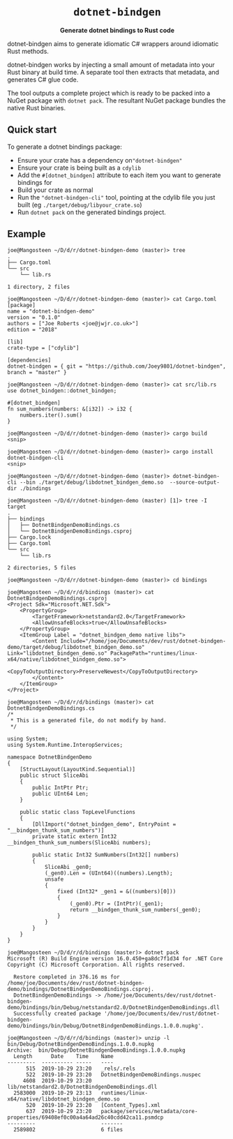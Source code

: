 <div align="center">
  <h1><code>dotnet-bindgen</code></h1>
  <p>
    <strong>Generate dotnet bindings to Rust code</strong>
  </p>
</div>

dotnet-bindgen aims to generate idiomatic C# wrappers around idiomatic Rust methods.

dotnet-bindgen works by injecting a small amount of metadata into your Rust
binary at build time. A separate tool then extracts that metadata, and
generates C# glue code.

The tool outputs a complete project which is ready to be packed into a NuGet
package with `dotnet pack`. The resultant NuGet package bundles the native
Rust binaries.


## Quick start

To generate a dotnet bindings package:
  - Ensure your crate has a dependency on`"dotnet-bindgen"`
  - Ensure your crate is being built as a `cdylib`
  - Add the `#[dotnet_bindgen]` attribute to each item you want to generate bindings for
  - Build your crate as normal
  - Run the `"dotnet-bindgen-cli"` tool, pointing at the cdylib file you just built (eg `./target/debug/libyour_crate.so`)
  - Run `dotnet pack` on the generated bindings project.


## Example

```
joe@Mangosteen ~/D/d/r/dotnet-bindgen-demo (master)> tree
.
├── Cargo.toml
└── src
    └── lib.rs

1 directory, 2 files

joe@Mangosteen ~/D/d/r/dotnet-bindgen-demo (master)> cat Cargo.toml 
[package]
name = "dotnet-bindgen-demo"
version = "0.1.0"
authors = ["Joe Roberts <joe@jwjr.co.uk>"]
edition = "2018"

[lib]
crate-type = ["cdylib"]

[dependencies]
dotnet-bindgen = { git = "https://github.com/Joey9801/dotnet-bindgen", branch = "master" }

joe@Mangosteen ~/D/d/r/dotnet-bindgen-demo (master)> cat src/lib.rs 
use dotnet_bindgen::dotnet_bindgen;

#[dotnet_bindgen]
fn sum_numbers(numbers: &[i32]) -> i32 {
    numbers.iter().sum()
}

joe@Mangosteen ~/D/d/r/dotnet-bindgen-demo (master)> cargo build
<snip>

joe@Mangosteen ~/D/d/r/dotnet-bindgen-demo (master)> cargo install dotnet-bindgen-cli
<snip>

joe@Mangosteen ~/D/d/r/dotnet-bindgen-demo (master)> dotnet-bindgen-cli --bin ./target/debug/libdotnet_bindgen_demo.so  --source-output-dir ./bindings

joe@Mangosteen ~/D/d/r/dotnet-bindgen-demo (master) [1]> tree -I target
.
├── bindings
│   ├── DotnetBindgenDemoBindings.cs
│   └── DotnetBindgenDemoBindings.csproj
├── Cargo.lock
├── Cargo.toml
└── src
    └── lib.rs

2 directories, 5 files

joe@Mangosteen ~/D/d/r/dotnet-bindgen-demo (master)> cd bindings

joe@Mangosteen ~/D/d/r/d/bindings (master)> cat DotnetBindgenDemoBindings.csproj 
<Project Sdk="Microsoft.NET.Sdk">
    <PropertyGroup>
        <TargetFramework>netstandard2.0</TargetFramework>
        <AllowUnsafeBlocks>true</AllowUnsafeBlocks>
    </PropertyGroup>
    <ItemGroup Label = "dotnet_bindgen_demo native libs">
        <Content Include="/home/joe/Documents/dev/rust/dotnet-bindgen-demo/target/debug/libdotnet_bindgen_demo.so" Link="libdotnet_bindgen_demo.so" PackagePath="runtimes/linux-x64/native/libdotnet_bindgen_demo.so">
            <CopyToOutputDirectory>PreserveNewest</CopyToOutputDirectory>
        </Content>
    </ItemGroup>
</Project>

joe@Mangosteen ~/D/d/r/d/bindings (master)> cat DotnetBindgenDemoBindings.cs 
/*
 * This is a generated file, do not modify by hand.
 */

using System;
using System.Runtime.InteropServices;

namespace DotnetBindgenDemo
{
    [StructLayout(LayoutKind.Sequential)]
    public struct SliceAbi
    {
        public IntPtr Ptr;
        public UInt64 Len;
    }

    public static class TopLevelFunctions
    {
        [DllImport("dotnet_bindgen_demo", EntryPoint = "__bindgen_thunk_sum_numbers")]
        private static extern Int32 __bindgen_thunk_sum_numbers(SliceAbi numbers);

        public static Int32 SumNumbers(Int32[] numbers)
        {
            SliceAbi _gen0;
            (_gen0).Len = (UInt64)((numbers).Length);
            unsafe
            {
                fixed (Int32* _gen1 = &((numbers)[0]))
                {
                    (_gen0).Ptr = (IntPtr)(_gen1);
                    return __bindgen_thunk_sum_numbers(_gen0);
                }
            }
        }
    }
}

joe@Mangosteen ~/D/d/r/d/bindings (master)> dotnet pack
Microsoft (R) Build Engine version 16.0.450+ga8dc7f1d34 for .NET Core
Copyright (C) Microsoft Corporation. All rights reserved.

  Restore completed in 376.16 ms for /home/joe/Documents/dev/rust/dotnet-bindgen-demo/bindings/DotnetBindgenDemoBindings.csproj.
  DotnetBindgenDemoBindings -> /home/joe/Documents/dev/rust/dotnet-bindgen-demo/bindings/bin/Debug/netstandard2.0/DotnetBindgenDemoBindings.dll
  Successfully created package '/home/joe/Documents/dev/rust/dotnet-bindgen-demo/bindings/bin/Debug/DotnetBindgenDemoBindings.1.0.0.nupkg'.

joe@Mangosteen ~/D/d/r/d/bindings (master)> unzip -l bin/Debug/DotnetBindgenDemoBindings.1.0.0.nupkg 
Archive:  bin/Debug/DotnetBindgenDemoBindings.1.0.0.nupkg
  Length      Date    Time    Name
---------  ---------- -----   ----
      515  2019-10-29 23:20   _rels/.rels
      522  2019-10-29 23:20   DotnetBindgenDemoBindings.nuspec
     4608  2019-10-29 23:20   lib/netstandard2.0/DotnetBindgenDemoBindings.dll
  2583000  2019-10-29 23:13   runtimes/linux-x64/native/libdotnet_bindgen_demo.so
      520  2019-10-29 23:20   [Content_Types].xml
      637  2019-10-29 23:20   package/services/metadata/core-properties/69408ef0c00a4a64ad26c40cdd42ca11.psmdcp
---------                     -------
  2589802                     6 files
```